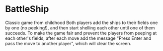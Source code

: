 # BattleShip
Classic game from childhood
Both players add the ships to their fields one by one (no peeking!), and then start shelling each other until one of them succeeds. 
To make the game fair and prevent the players from peeping at each other's fields, after each move add the message "Press Enter and pass the move to another player",
which will clear the screen.
